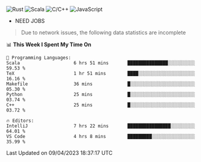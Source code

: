 ![Rust](https://img.shields.io/badge/Rust-000000?style=flat-square&logo=rust&logoColor=white)
![Scala](https://img.shields.io/badge/Scala-DC322F?style=flat-square&logo=Scala)
![C/C++](https://img.shields.io/badge/C++-00599c?style=flat-square&logo=C%2B%2B)
![JavaScript](https://img.shields.io/badge/JavaScript-323330?style=flat-square&logo=javascript&logoColor=F7DF1E)

- NEED JOBS

> Due to network issues, the following data statistics are incomplete

<!--START_SECTION:waka-->
📊 **This Week I Spent My Time On** 

```text
💬 Programming Languages: 
Scala                    6 hrs 51 mins       ███████████████░░░░░░░░░░   59.53 % 
TeX                      1 hr 51 mins        ████░░░░░░░░░░░░░░░░░░░░░   16.16 % 
Makefile                 36 mins             █░░░░░░░░░░░░░░░░░░░░░░░░   05.30 % 
Python                   25 mins             █░░░░░░░░░░░░░░░░░░░░░░░░   03.74 % 
C++                      25 mins             █░░░░░░░░░░░░░░░░░░░░░░░░   03.72 % 

🔥 Editors: 
IntelliJ                 7 hrs 22 mins       ████████████████░░░░░░░░░   64.01 % 
VS Code                  4 hrs 8 mins        █████████░░░░░░░░░░░░░░░░   35.99 % 
```


 Last Updated on 09/04/2023 18:37:17 UTC
<!--END_SECTION:waka-->
